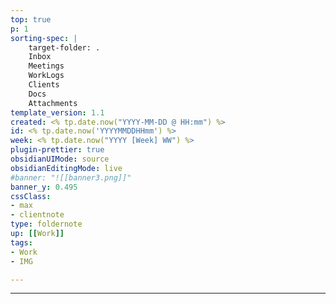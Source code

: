 ```yaml
---
top: true
p: 1
sorting-spec: |
    target-folder: .
    Inbox
    Meetings
    WorkLogs
    Clients
    Docs
    Attachments
template_version: 1.1
created: <% tp.date.now("YYYY-MM-DD @ HH:mm") %>
id: <% tp.date.now('YYYYMMDDHHmm') %>
week: <% tp.date.now("YYYY [Week] WW") %>
plugin-prettier: true
obsidianUIMode: source
obsidianEditingMode: live
#banner: "![[banner3.png]]"
banner_y: 0.495
cssClass:
- max 
- clientnote 
type: foldernote
up: [[Work]]
tags:
- Work
- IMG

---
```

---

